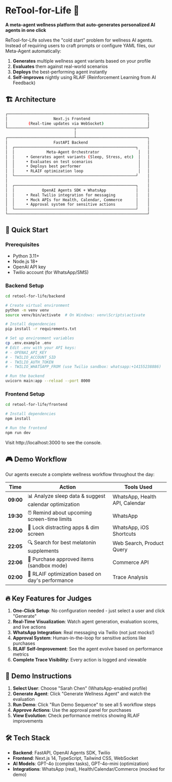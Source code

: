 # ReTool-for-Life 🧬

**A meta-agent wellness platform that auto-generates personalized AI agents in one click**

ReTool-for-Life solves the "cold start" problem for wellness AI agents. Instead of requiring users to craft prompts or configure YAML files, our Meta-Agent automatically:

1. **Generates** multiple wellness agent variants based on your profile
2. **Evaluates** them against real-world scenarios
3. **Deploys** the best-performing agent instantly
4. **Self-improves** nightly using RLAIF (Reinforcement Learning from AI Feedback)

## 🏗️ Architecture

```bash
┌─────────────────────────────────────────────────────────────┐
│                    Next.js Frontend                         │
│         (Real-time updates via WebSocket)                   │
└─────────────────────────────┬───────────────────────────────┘
                              │
┌─────────────────────────────┴───────────────────────────────┐
│                    FastAPI Backend                          │
│  ┌─────────────────────────────────────────────────────┐    │
│  │              Meta-Agent Orchestrator                 │   │
│  │     • Generates agent variants (Sleep, Stress, etc)  │   │
│  │     • Evaluates on test scenarios                    │   │
│  │     • Deploys best performer                         │   │
│  │     • RLAIF optimization loop                        │   │
│  └─────────────────────────────────────────────────────┘    │
│                                                             │
│  ┌─────────────────────────────────────────────────────┐    │
│  │            OpenAI Agents SDK + WhatsApp             │    │
│  │     • Real Twilio integration for messaging         │    │
│  │     • Mock APIs for Health, Calendar, Commerce      │    │
│  │     • Approval system for sensitive actions         │    │
│  └─────────────────────────────────────────────────────┘    │
└─────────────────────────────────────────────────────────────┘
```

## 🚀 Quick Start

### Prerequisites
- Python 3.11+
- Node.js 18+
- OpenAI API key
- Twilio account (for WhatsApp/SMS)

### Backend Setup

```bash
cd retool-for-life/backend

# Create virtual environment
python -m venv venv
source venv/bin/activate  # On Windows: venv\Scripts\activate

# Install dependencies
pip install -r requirements.txt

# Set up environment variables
cp .env.example .env
# Edit .env with your API keys:
# - OPENAI_API_KEY
# - TWILIO_ACCOUNT_SID
# - TWILIO_AUTH_TOKEN
# - TWILIO_WHATSAPP_FROM (use Twilio sandbox: whatsapp:+14155238886)

# Run the backend
uvicorn main:app --reload --port 8000
```

### Frontend Setup

```bash
cd retool-for-life/frontend

# Install dependencies
npm install

# Run the frontend
npm run dev
```

Visit http://localhost:3000 to see the console.

## 🎮 Demo Workflow

Our agents execute a complete wellness workflow throughout the day:

| Time | Action | Tools Used |
|------|--------|------------|
| **09:00** | 📊 Analyze sleep data & suggest calendar optimization | WhatsApp, Health API, Calendar |
| **19:30** | ⏰ Remind about upcoming screen-time limits | WhatsApp |
| **22:00** | 📱 Lock distracting apps & dim screen | WhatsApp, iOS Shortcuts |
| **22:05** | 🔍 Search for best melatonin supplements | Web Search, Product Query |
| **22:06** | 🛒 Purchase approved items (sandbox mode) | Commerce API |
| **02:00** | 🧠 RLAIF optimization based on day's performance | Trace Analysis |

## 🔥 Key Features for Judges

1. **One-Click Setup**: No configuration needed - just select a user and click "Generate"
2. **Real-Time Visualization**: Watch agent generation, evaluation scores, and live actions
3. **WhatsApp Integration**: Real messaging via Twilio (not just mocks!)
4. **Approval System**: Human-in-the-loop for sensitive actions like purchases
5. **RLAIF Self-Improvement**: See the agent evolve based on performance metrics
6. **Complete Trace Visibility**: Every action is logged and viewable

## 📱 Demo Instructions

1. **Select User**: Choose "Sarah Chen" (WhatsApp-enabled profile)
2. **Generate Agent**: Click "Generate Wellness Agent" and watch the evaluation
3. **Run Demo**: Click "Run Demo Sequence" to see all 5 workflow steps
4. **Approve Actions**: Use the approval panel for purchases
5. **View Evolution**: Check performance metrics showing RLAIF improvements

## 🛠️ Tech Stack

- **Backend**: FastAPI, OpenAI Agents SDK, Twilio
- **Frontend**: Next.js 14, TypeScript, Tailwind CSS, WebSocket
- **AI Models**: GPT-4o (complex tasks), GPT-4o-mini (optimization)
- **Integrations**: WhatsApp (real), Health/Calendar/Commerce (mocked for demo)